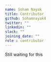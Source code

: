 ```yaml
---
name: Soham Nayak
title: Contributor
github: Sohamnayak4
twitter: ""
linkedin: ""
slack: ""
joining_date: ""
role : contributor
---
```


Still waiting for this
